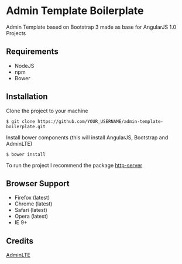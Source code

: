 # Admin Template Boilerplate

Admin Template based on Bootstrap 3 made as base for AngularJS 1.0 Projects

## Requirements
* NodeJS
* npm
* Bower

## Installation
Clone the project to your machine
```
$ git clone https://github.com/YOUR_USERNAME/admin-template-boilerplate.git
```
Install bower components (this will install AngularJS, Bootstrap and AdminLTE)
```
$ bower install
```
To run the project I recommend the package [http-server](https://www.npmjs.com/package/http-server)

## Browser Support
* Firefox (latest)
* Chrome (latest)
* Safari (latest)
* Opera (latest)
* IE 9+

## Credits
[AdminLTE](https://github.com/almasaeed2010/AdminLTE)
